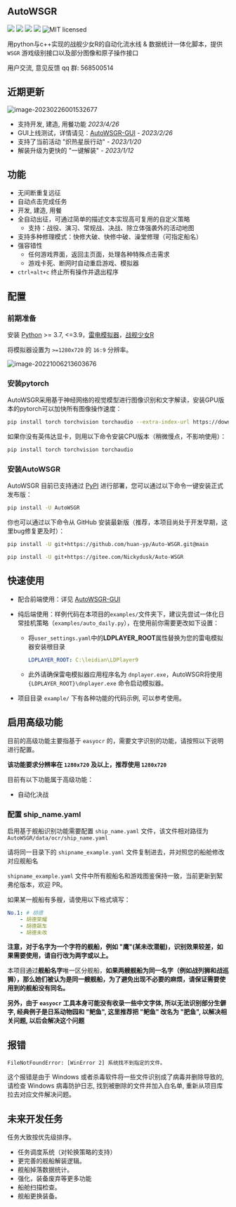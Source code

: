 ## AutoWSGR

![](https://img.shields.io/github/repo-size/huan-yp/Auto-WSGR) ![](https://img.shields.io/pypi/v/AutoWSGR) ![](https://img.shields.io/pypi/dm/AutoWSGR) ![](https://img.shields.io/github/issues/huan-yp/Auto-WSGR) ![MIT licensed](https://img.shields.io/badge/license-MIT-brightgreen.svg)

用python与c++实现的战舰少女R的自动化流水线 & 数据统计一体化脚本，提供 `WSGR` 游戏级别接口以及部分图像和原子操作接口

用户交流, 意见反馈 qq 群:  568500514

## 近期更新

![image-20230226001532677](assets/image-20230226001532677.png)
- 支持开发, 建造, 用餐功能 *2023/4/26*
- GUI上线测试，详情请见：[AutoWSGR-GUI](https://github.com/Nickydusk/AutoWSGR-GUI) - *2023/2/26*
- 支持了当前活动 "炽热星辰行动" - *2023/1/20*
- 解装升级为更快的 "一键解装" - *2023/1/12*


## 功能

- 无间断重复远征
- 自动点击完成任务
- 开发, 建造, 用餐
- 全自动出征，可通过简单的描述文本实现高可复用的自定义策略
  - 支持：战役、演习、常规战、决战、除立体强袭外的活动地图
- 支持多种修理模式：快修大破、快修中破、澡堂修理（可指定船名）
- 强容错性
  - 任何游戏界面，返回主页面，处理各种特殊点击需求
  - 游戏卡死、断网时自动重启游戏、模拟器
- `ctrl+alt+c` 终止所有操作并退出程序

## 配置

### 前期准备


安装 [Python](https://www.python.org/) >= 3.7, <=3.9，[雷电模拟器](https://www.ldmnq.com/)，[战舰少女R](http://www.jianniang.com/)

将模拟器设置为 `>=1280x720` 的 `16:9` 分辨率。

![image-20221006213603676](.assets/LeidianResolution.png)

### 安装pytorch

AutoWSGR采用基于神经网络的视觉模型进行图像识别和文字解读，安装GPU版本的pytorch可以加快所有图像操作速度：

```bash
pip install torch torchvision torchaudio --extra-index-url https://download.pytorch.org/whl/cu117
```

如果你没有英伟达显卡，则用以下命令安装CPU版本（稍微慢点，不影响使用）：
```bash
pip install torch torchvision torchaudio
```


### 安装AutoWSGR

AutoWSGR 目前已支持通过 [PyPI](https://pypi.org/project/AutoWSGR/) 进行部署，您可以通过以下命令一键安装正式发布版：

```bash
pip install -U AutoWSGR
```

你也可以通过以下命令从 GitHub 安装最新版（推荐，本项目尚处于开发早期，这里bug修复更及时）：

```bash
pip install -U git+https://github.com/huan-yp/Auto-WSGR.git@main
```
```bash
pip install -U git+https://gitee.com/Nickydusk/Auto-WSGR
```


## 快速使用

- 配合前端使用：详见 [AutoWSGR-GUI](https://github.com/Nickydusk/AutoWSGR-GUI)

- 纯后端使用：样例代码在本项目的`examples/`文件夹下，建议先尝试一体化日常挂机策略（`examples/auto_daily.py`），在使用前你需要更改如下设置：

  - 将`user_settings.yaml`中的**LDPLAYER_ROOT**属性替换为您的雷电模拟器安装根目录

    ```yaml
    LDPLAYER_ROOT: C:\leidian\LDPlayer9
    ```


  - 此外请确保雷电模拟器应用程序名为 `dnplayer.exe`，AutoWSGR将使用 `{LDPLAYER_ROOT}\dnplayer.exe` 命令启动模拟器。

- 项目目录 `example/` 下有各种功能的代码示例, 可以参考使用。

## 启用高级功能

目前的高级功能主要指基于 `easyocr` 的，需要文字识别的功能，请按照以下说明进行配置。

**该功能要求分辨率在 `1280x720` 及以上，推荐使用 `1280x720`**

目前有以下功能属于高级功能：

- 自动化决战

### 配置 ship_name.yaml

启用基于舰船识别功能需要配置 `ship_name.yaml` 文件，该文件相对路径为 `AutoWSGR/data/ocr/ship_name.yaml`

请将同一目录下的 `shipname_example.yaml` 文件复制进去，并对照您的船舱修改对应舰船名

`shipname_example.yaml` 文件中所有舰船名和游戏图鉴保持一致，当前更新到絮弗伦版本，欢迎 PR。

如果某一舰船有多艘，请使用以下格式填写：

```yaml
No.1: # 胡德
	- 胡德荣耀
	- 胡德飙车
	- 胡德未改
```

**注意，对于名字为一个字符的舰船，例如 "鹰"(某未改潜艇)，识别效果较差，如果需要使用，请自行改为两字或以上。**

本项目通过**舰船名字**唯一区分舰船，**如果两艘舰船为同一名字（例如战列狮和战巡狮），那么她们被认为是同一艘舰船，为了避免出现不必要的麻烦，请保证需要使用到的舰船没有同名。**

**另外，由于 `easyocr` 工具本身可能没有收录一些中文字体, 所以无法识别部分生僻字, 经典例子是日系动物园和 "鲃鱼", 这里推荐把 "鲃鱼" 改名为 "肥鱼", 以解决相关问题, 以后会解决这个问题**

## 报错

```
FileNotFoundError: [WinError 2] 系统找不到指定的文件。
```
这个报错是由于 Windows 或者杀毒软件将一些文件识别成了病毒并删除导致的, 请检查 Windows 病毒防护日志, 找到被删除的文件并加入白名单, 重新从项目库拉去对应文件解决问题。

## 未来开发任务

任务大致按优先级排序。 
- 任务调度系统（对轮换策略的支持）
- 更完善的舰船解装逻辑。
- 舰船掉落数据统计。
- 强化，装备废弃等更多功能
- 船舱扫描检查。
- 舰船更换装备。
